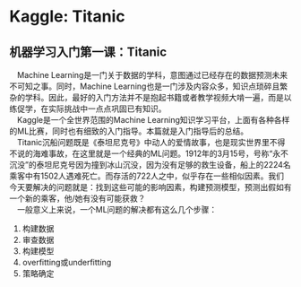 Kaggle: Titanic
===
机器学习入门第一课：Titanic
---
&emsp;Machine Learning是一门关于数据的学科，意图通过已经存在的数据预测未来不可知之事。同时，Machine Learning也是一门涉及内容众多，知识点琐碎且繁杂的学科。因此，最好的入门方法并不是抱起书籍或者教学视频大啃一遍，而是以练促学，在实际挑战中一点点巩固已有知识。<br>
&emsp;Kaggle是一个全世界范围的Machine Learning知识学习平台，上面有各种各样的ML比赛，同时也有细致的入门指导。本篇就是入门指导后的总结。<br>
&emsp;Titanic沉船问题既是《泰坦尼克号》中动人的爱情故事，也是现实世界里不得不说的海难事故，在这里就是一个经典的ML问题。1912年的3月15号，号称“永不沉没”的泰坦尼克号因为撞到冰山沉没，因为没有足够的救生设备，船上的2224名乘客中有1502人遇难死亡。而存活的722人之中，似乎存在一些相似因素。我们今天要解决的问题就是：找到这些可能的影响因素，构建预测模型，预测出假如有一个新的乘客，他/她有没有可能获救？<br>
&emsp;一般意义上来说，一个ML问题的解决都有这么几个步骤：<br>
1. 构建数据
2. 审查数据
3. 构建模型
4. overfitting或underfitting
5. 策略确定
